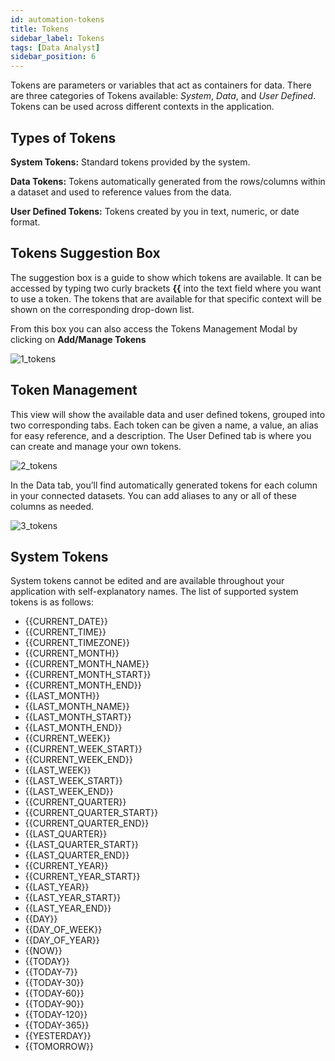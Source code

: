```yaml
---
id: automation-tokens
title: Tokens
sidebar_label: Tokens
tags: [Data Analyst]
sidebar_position: 6
---
```


<div style={{textAlign: "justify"}}>

Tokens are parameters or variables that act as containers for data. There are three categories of Tokens available: _System_, _Data_, and _User Defined_. Tokens can be used across different contexts in the application. 

## Types of Tokens
**System Tokens:** Standard tokens provided by the system.

**Data Tokens:** Tokens automatically generated from the rows/columns within a dataset and used to reference values from the data.

**User Defined Tokens:** Tokens created by you in text, numeric, or date format.

## Tokens Suggestion Box
The suggestion box is a guide to show which tokens are available. It can be accessed by typing two curly brackets **{{** into the text field where you want to use a token. The tokens that are available for that specific context will be shown on the corresponding drop-down list.

From this box you can also access the Tokens Management Modal by clicking on **Add/Manage Tokens**

![1_tokens](https://s3.amazonaws.com/cdn.qrvey.com/documentation_assets/ui-docs/automation/3.4.6.5_tokens/1_tokens.png#thumbnail)

## Token Management
This view will show the available data and user defined tokens, grouped into two corresponding tabs. Each token can be given a name, a value, an alias for easy reference, and a description. The User Defined tab is where you can create and manage your own tokens.

![2_tokens](https://s3.amazonaws.com/cdn.qrvey.com/documentation_assets/ui-docs/automation/3.4.6.5_tokens/2_tokens.png#thumbnail)

In the Data tab, you’ll find automatically generated tokens for each column in your connected datasets. You can add aliases to any or all of these columns as needed. 

![3_tokens](https://s3.amazonaws.com/cdn.qrvey.com/documentation_assets/ui-docs/automation/3.4.6.5_tokens/3_tokens.png#thumbnail)

## System Tokens
System tokens cannot be edited and are available throughout your application with self-explanatory names. The list of supported system tokens is as follows:

- {{CURRENT_DATE}}
- {{CURRENT_TIME}}
- {{CURRENT_TIMEZONE}}
- {{CURRENT_MONTH}}
- {{CURRENT_MONTH_NAME}}
- {{CURRENT_MONTH_START}}
- {{CURRENT_MONTH_END}}
- {{LAST_MONTH}}
- {{LAST_MONTH_NAME}}
- {{LAST_MONTH_START}}
- {{LAST_MONTH_END}}
- {{CURRENT_WEEK}}
- {{CURRENT_WEEK_START}}
- {{CURRENT_WEEK_END}}
- {{LAST_WEEK}}
- {{LAST_WEEK_START}}
- {{LAST_WEEK_END}}
- {{CURRENT_QUARTER}}
- {{CURRENT_QUARTER_START}}
- {{CURRENT_QUARTER_END}}
- {{LAST_QUARTER}}
- {{LAST_QUARTER_START}}
- {{LAST_QUARTER_END}}
- {{CURRENT_YEAR}}
- {{CURRENT_YEAR_START}}
- {{LAST_YEAR}}
- {{LAST_YEAR_START}}
- {{LAST_YEAR_END}}
- {{DAY}}
- {{DAY_OF_WEEK}}
- {{DAY_OF_YEAR}}
- {{NOW}}
- {{TODAY}}
- {{TODAY-7}}
- {{TODAY-30}}
- {{TODAY-60}}
- {{TODAY-90}}
- {{TODAY-120}}
- {{TODAY-365}}
- {{YESTERDAY}}
- {{TOMORROW}}

</div> 